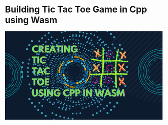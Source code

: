 # Building Tic Tac Toe Game in Cpp using Wasm

![1](https://github.com/aryankaushik-git/outreachy/blob/main/aryankaushik/media/Tic%20tac%20toc%20using%20wasm.png)
